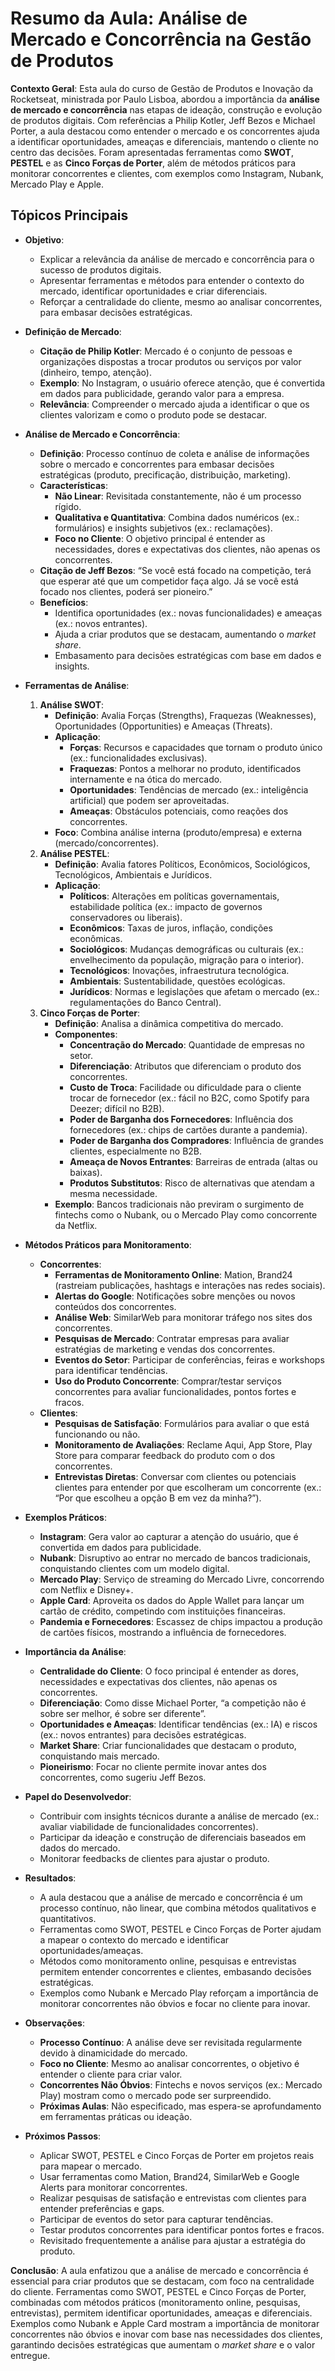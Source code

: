# Resumo da Aula: Análise de Mercado e Concorrência na Gestão de Produtos

**Contexto Geral**: Esta aula do curso de Gestão de Produtos e Inovação da Rocketseat, ministrada por Paulo Lisboa, abordou a importância da **análise de mercado e concorrência** nas etapas de ideação, construção e evolução de produtos digitais. Com referências a Philip Kotler, Jeff Bezos e Michael Porter, a aula destacou como entender o mercado e os concorrentes ajuda a identificar oportunidades, ameaças e diferenciais, mantendo o cliente no centro das decisões. Foram apresentadas ferramentas como **SWOT**, **PESTEL** e as **Cinco Forças de Porter**, além de métodos práticos para monitorar concorrentes e clientes, com exemplos como Instagram, Nubank, Mercado Play e Apple.

## Tópicos Principais

- **Objetivo**:
  - Explicar a relevância da análise de mercado e concorrência para o sucesso de produtos digitais.
  - Apresentar ferramentas e métodos para entender o contexto do mercado, identificar oportunidades e criar diferenciais.
  - Reforçar a centralidade do cliente, mesmo ao analisar concorrentes, para embasar decisões estratégicas.

- **Definição de Mercado**:
  - **Citação de Philip Kotler**: Mercado é o conjunto de pessoas e organizações dispostas a trocar produtos ou serviços por valor (dinheiro, tempo, atenção).
  - **Exemplo**: No Instagram, o usuário oferece atenção, que é convertida em dados para publicidade, gerando valor para a empresa.
  - **Relevância**: Compreender o mercado ajuda a identificar o que os clientes valorizam e como o produto pode se destacar.

- **Análise de Mercado e Concorrência**:
  - **Definição**: Processo contínuo de coleta e análise de informações sobre o mercado e concorrentes para embasar decisões estratégicas (produto, precificação, distribuição, marketing).
  - **Características**:
    - **Não Linear**: Revisitada constantemente, não é um processo rígido.
    - **Qualitativa e Quantitativa**: Combina dados numéricos (ex.: formulários) e insights subjetivos (ex.: reclamações).
    - **Foco no Cliente**: O objetivo principal é entender as necessidades, dores e expectativas dos clientes, não apenas os concorrentes.
  - **Citação de Jeff Bezos**: “Se você está focado na competição, terá que esperar até que um competidor faça algo. Já se você está focado nos clientes, poderá ser pioneiro.”
  - **Benefícios**:
    - Identifica oportunidades (ex.: novas funcionalidades) e ameaças (ex.: novos entrantes).
    - Ajuda a criar produtos que se destacam, aumentando o *market share*.
    - Embasamento para decisões estratégicas com base em dados e insights.

- **Ferramentas de Análise**:
  1. **Análise SWOT**:
     - **Definição**: Avalia Forças (Strengths), Fraquezas (Weaknesses), Oportunidades (Opportunities) e Ameaças (Threats).
     - **Aplicação**:
       - **Forças**: Recursos e capacidades que tornam o produto único (ex.: funcionalidades exclusivas).
       - **Fraquezas**: Pontos a melhorar no produto, identificados internamente e na ótica do mercado.
       - **Oportunidades**: Tendências de mercado (ex.: inteligência artificial) que podem ser aproveitadas.
       - **Ameaças**: Obstáculos potenciais, como reações dos concorrentes.
     - **Foco**: Combina análise interna (produto/empresa) e externa (mercado/concorrentes).
  2. **Análise PESTEL**:
     - **Definição**: Avalia fatores Políticos, Econômicos, Sociológicos, Tecnológicos, Ambientais e Jurídicos.
     - **Aplicação**:
       - **Políticos**: Alterações em políticas governamentais, estabilidade política (ex.: impacto de governos conservadores ou liberais).
       - **Econômicos**: Taxas de juros, inflação, condições econômicas.
       - **Sociológicos**: Mudanças demográficas ou culturais (ex.: envelhecimento da população, migração para o interior).
       - **Tecnológicos**: Inovações, infraestrutura tecnológica.
       - **Ambientais**: Sustentabilidade, questões ecológicas.
       - **Jurídicos**: Normas e legislações que afetam o mercado (ex.: regulamentações do Banco Central).
  3. **Cinco Forças de Porter**:
     - **Definição**: Analisa a dinâmica competitiva do mercado.
     - **Componentes**:
       - **Concentração do Mercado**: Quantidade de empresas no setor.
       - **Diferenciação**: Atributos que diferenciam o produto dos concorrentes.
       - **Custo de Troca**: Facilidade ou dificuldade para o cliente trocar de fornecedor (ex.: fácil no B2C, como Spotify para Deezer; difícil no B2B).
       - **Poder de Barganha dos Fornecedores**: Influência dos fornecedores (ex.: chips de cartões durante a pandemia).
       - **Poder de Barganha dos Compradores**: Influência de grandes clientes, especialmente no B2B.
       - **Ameaça de Novos Entrantes**: Barreiras de entrada (altas ou baixas).
       - **Produtos Substitutos**: Risco de alternativas que atendam a mesma necessidade.
     - **Exemplo**: Bancos tradicionais não previram o surgimento de fintechs como o Nubank, ou o Mercado Play como concorrente da Netflix.

- **Métodos Práticos para Monitoramento**:
  - **Concorrentes**:
    - **Ferramentas de Monitoramento Online**: Mation, Brand24 (rastreiam publicações, hashtags e interações nas redes sociais).
    - **Alertas do Google**: Notificações sobre menções ou novos conteúdos dos concorrentes.
    - **Análise Web**: SimilarWeb para monitorar tráfego nos sites dos concorrentes.
    - **Pesquisas de Mercado**: Contratar empresas para avaliar estratégias de marketing e vendas dos concorrentes.
    - **Eventos do Setor**: Participar de conferências, feiras e workshops para identificar tendências.
    - **Uso do Produto Concorrente**: Comprar/testar serviços concorrentes para avaliar funcionalidades, pontos fortes e fracos.
  - **Clientes**:
    - **Pesquisas de Satisfação**: Formulários para avaliar o que está funcionando ou não.
    - **Monitoramento de Avaliações**: Reclame Aqui, App Store, Play Store para comparar feedback do produto com o dos concorrentes.
    - **Entrevistas Diretas**: Conversar com clientes ou potenciais clientes para entender por que escolheram um concorrente (ex.: “Por que escolheu a opção B em vez da minha?”).

- **Exemplos Práticos**:
  - **Instagram**: Gera valor ao capturar a atenção do usuário, que é convertida em dados para publicidade.
  - **Nubank**: Disruptivo ao entrar no mercado de bancos tradicionais, conquistando clientes com um modelo digital.
  - **Mercado Play**: Serviço de streaming do Mercado Livre, concorrendo com Netflix e Disney+.
  - **Apple Card**: Aproveita os dados do Apple Wallet para lançar um cartão de crédito, competindo com instituições financeiras.
  - **Pandemia e Fornecedores**: Escassez de chips impactou a produção de cartões físicos, mostrando a influência de fornecedores.

- **Importância da Análise**:
  - **Centralidade do Cliente**: O foco principal é entender as dores, necessidades e expectativas dos clientes, não apenas os concorrentes.
  - **Diferenciação**: Como disse Michael Porter, “a competição não é sobre ser melhor, é sobre ser diferente”.
  - **Oportunidades e Ameaças**: Identificar tendências (ex.: IA) e riscos (ex.: novos entrantes) para decisões estratégicas.
  - **Market Share**: Criar funcionalidades que destacam o produto, conquistando mais mercado.
  - **Pioneirismo**: Focar no cliente permite inovar antes dos concorrentes, como sugeriu Jeff Bezos.

- **Papel do Desenvolvedor**:
  - Contribuir com insights técnicos durante a análise de mercado (ex.: avaliar viabilidade de funcionalidades concorrentes).
  - Participar da ideação e construção de diferenciais baseados em dados do mercado.
  - Monitorar feedbacks de clientes para ajustar o produto.

- **Resultados**:
  - A aula destacou que a análise de mercado e concorrência é um processo contínuo, não linear, que combina métodos qualitativos e quantitativos.
  - Ferramentas como SWOT, PESTEL e Cinco Forças de Porter ajudam a mapear o contexto do mercado e identificar oportunidades/ameaças.
  - Métodos como monitoramento online, pesquisas e entrevistas permitem entender concorrentes e clientes, embasando decisões estratégicas.
  - Exemplos como Nubank e Mercado Play reforçam a importância de monitorar concorrentes não óbvios e focar no cliente para inovar.

- **Observações**:
  - **Processo Contínuo**: A análise deve ser revisitada regularmente devido à dinamicidade do mercado.
  - **Foco no Cliente**: Mesmo ao analisar concorrentes, o objetivo é entender o cliente para criar valor.
  - **Concorrentes Não Óbvios**: Fintechs e novos serviços (ex.: Mercado Play) mostram como o mercado pode ser surpreendido.
  - **Próximas Aulas**: Não especificado, mas espera-se aprofundamento em ferramentas práticas ou ideação.

- **Próximos Passos**:
  - Aplicar SWOT, PESTEL e Cinco Forças de Porter em projetos reais para mapear o mercado.
  - Usar ferramentas como Mation, Brand24, SimilarWeb e Google Alerts para monitorar concorrentes.
  - Realizar pesquisas de satisfação e entrevistas com clientes para entender preferências e gaps.
  - Participar de eventos do setor para capturar tendências.
  - Testar produtos concorrentes para identificar pontos fortes e fracos.
  - Revisitado frequentemente a análise para ajustar a estratégia do produto.

**Conclusão**: A aula enfatizou que a análise de mercado e concorrência é essencial para criar produtos que se destacam, com foco na centralidade do cliente. Ferramentas como SWOT, PESTEL e Cinco Forças de Porter, combinadas com métodos práticos (monitoramento online, pesquisas, entrevistas), permitem identificar oportunidades, ameaças e diferenciais. Exemplos como Nubank e Apple Card mostram a importância de monitorar concorrentes não óbvios e inovar com base nas necessidades dos clientes, garantindo decisões estratégicas que aumentam o *market share* e o valor entregue.